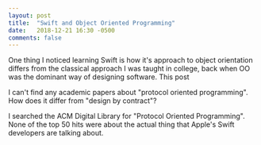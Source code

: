 ```yaml
---
layout: post
title:  "Swift and Object Oriented Programming"
date:   2018-12-21 16:30 -0500
comments: false
---
```


One thing I noticed learning Swift is how it's approach to object
orientation differs from the classical approach I was taught in college,
back when OO was the dominant way of designing software.  This post 

I can't find any academic papers about "protocol oriented programming".
How does it differ from "design by contract"?

I searched the ACM Digital Library for "Protocol Oriented Programming".
None of the top 50 hits were about the actual thing that Apple's Swift
developers are talking about.  
